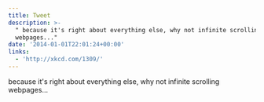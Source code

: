 ```yaml
---
title: Tweet
description: >-
  " because it's right about everything else, why not infinite scrolling
  webpages..."
date: '2014-01-01T22:01:24+00:00'
links:
  - 'http://xkcd.com/1309/'
---
```

 because it's right about everything else, why not infinite scrolling webpages...
